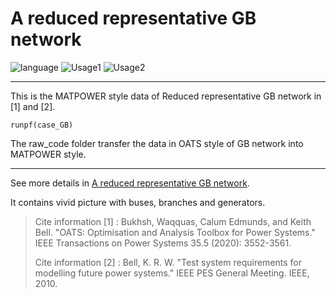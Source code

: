 # A reduced representative GB network

 ![language](https://img.shields.io/badge/language-Matlab-darkgreen.svg)
 ![Usage1](https://img.shields.io/badge/Usage-Matpower-green.svg)
 ![Usage2](https://img.shields.io/badge/Usage-OATs-blue.svg)

----
This is the MATPOWER style data of Reduced representative GB network in [1] and [2].


```
runpf(case_GB)
```

The raw_code folder transfer the data in OATS style of GB network into MATPOWER style. 

----
See more details in [A reduced representative GB network](https://oats.readthedocs.io/en/latest/networkdata.html#a-reduced-representative-gb-network).

It contains vivid picture with buses, branches and generators.

>Cite information [1] : Bukhsh, Waqquas, Calum Edmunds, and Keith Bell. "OATS: Optimisation and Analysis Toolbox for Power Systems." IEEE Transactions on Power Systems 35.5 (2020): 3552-3561.
>
>Cite information [2] : Bell, K. R. W. "Test system requirements for modelling future power systems." IEEE PES General Meeting. IEEE, 2010.